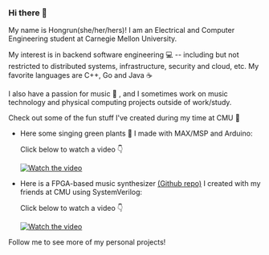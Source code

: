 ### Hi there 👋
My name is Hongrun(she/her/hers)!
I am an Electrical and Computer Engineering student at Carnegie Mellon University.

My interest is in backend software engineering 💻 -- including but not restricted to distributed systems, infrastructure, security and cloud, etc.
My favorite languages are C++, Go and Java ☕

I also have a passion for music 🎼 , and I sometimes work on music technology and physical computing projects outside of work/study.

Check out some of the fun stuff I've created during my time at CMU 🌟
- Here some singing green plants 🌱 I made with MAX/MSP and Arduino:


    Click below to watch a video 👇

    [![Watch the video](https://i9.ytimg.com/vi/7qudEexKKws/mqdefault.jpg?v=5fc9b7d5&sqp=CJj8mYkG&rs=AOn4CLBROMcM7uWZFBVkFJVN0MjjBK1J3g)](https://youtu.be/7qudEexKKws)

- Here is a FPGA-based music synthesizer [(Github repo)](https://github.com/jiulingz/conFFTi) I created with my friends at CMU using SystemVerilog:

    Click below to watch a video 👇

    [![Watch the video](http://course.ece.cmu.edu/~ece500/projects/s21-teamd8/wp-content/uploads/sites/149/2021/03/design-review-1-768x432.jpg)](https://youtu.be/zdNPF3ZBTvo)

Follow me to see more of my personal projects!
